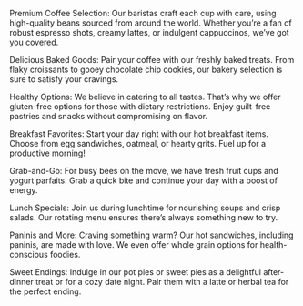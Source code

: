 Premium Coffee Selection: Our baristas craft each cup with care, using high-quality beans sourced from around the world. Whether you’re a fan of robust espresso shots, creamy lattes, or indulgent cappuccinos, we’ve got you covered.


Delicious Baked Goods: Pair your coffee with our freshly baked treats. From flaky croissants to gooey chocolate chip cookies, our bakery selection is sure to satisfy your cravings.


Healthy Options: We believe in catering to all tastes. That’s why we offer gluten-free options for those with dietary restrictions. Enjoy guilt-free pastries and snacks without compromising on flavor.


Breakfast Favorites: Start your day right with our hot breakfast items. Choose from egg sandwiches, oatmeal, or hearty grits. Fuel up for a productive morning!


Grab-and-Go: For busy bees on the move, we have fresh fruit cups and yogurt parfaits. Grab a quick bite and continue your day with a boost of energy.


Lunch Specials: Join us during lunchtime for nourishing soups and crisp salads. Our rotating menu ensures there’s always something new to try.


Paninis and More: Craving something warm? Our hot sandwiches, including paninis, are made with love. We even offer whole grain options for health-conscious foodies.


Sweet Endings: Indulge in our pot pies or sweet pies as a delightful after-dinner treat or for a cozy date night. Pair them with a latte or herbal tea for the perfect ending.
